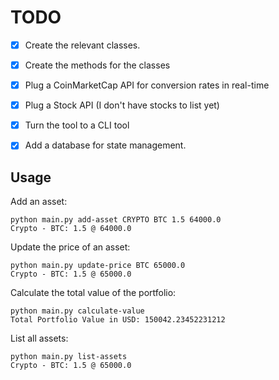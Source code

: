 # TODO

- [x] Create the relevant classes.
- [x] Create the methods for the classes
- [x] Plug a CoinMarketCap API for conversion rates in real-time
- [x] Plug a Stock API (I don't have stocks to list yet)
- [x] Turn the tool to a CLI tool
- [x] Add a database for state management.


## Usage
Add an asset:
```
python main.py add-asset CRYPTO BTC 1.5 64000.0
Crypto - BTC: 1.5 @ 64000.0
```

Update the price of an asset:
```
python main.py update-price BTC 65000.0
Crypto - BTC: 1.5 @ 65000.0
```

Calculate the total value of the portfolio:
```
python main.py calculate-value
Total Portfolio Value in USD: 150042.23452231212
```

List all assets:
```
python main.py list-assets
Crypto - BTC: 1.5 @ 65000.0
```
